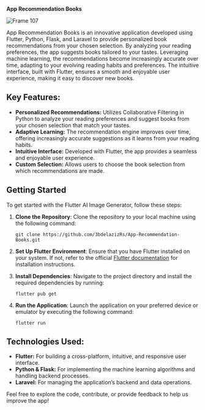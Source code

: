 **App Recommendation Books**


![Frame 107](https://github.com/3bdelazizRs/App-Recommendation-Books/assets/36267465/669ee7c9-5ae9-4b48-9e8d-cfd19af2968d)


App Recommendation Books is an innovative application developed using Flutter, Python, Flask, and Laravel to provide personalized book recommendations from your chosen selection. By analyzing your reading preferences, the app suggests books tailored to your tastes. Leveraging machine learning, the recommendations become increasingly accurate over time, adapting to your evolving reading habits and preferences. The intuitive interface, built with Flutter, ensures a smooth and enjoyable user experience, making it easy to discover new books.

## Key Features:

- **Personalized Recommendations:** Utilizes Collaborative Filtering in Python to analyze your reading preferences and suggest books from your chosen selection that match your tastes.
- **Adaptive Learning:** The recommendation engine improves over time, offering increasingly accurate suggestions as it learns from your reading habits.
- **Intuitive Interface:** Developed with Flutter, the app provides a seamless and enjoyable user experience.
- **Custom Selection:** Allows users to choose the book selection from which recommendations are made.

## Getting Started

To get started with the Flutter AI Image Generator, follow these steps:

1. **Clone the Repository**: Clone the repository to your local machine using the following command:
   ```
   git clone https://github.com/3bdelazizRs/App-Recommendation-Books.git
   ```

2. **Set Up Flutter Environment**: Ensure that you have Flutter installed on your system. If not, refer to the official [Flutter documentation](https://flutter.dev/docs/get-started/install) for installation instructions.

3. **Install Dependencies**: Navigate to the project directory and install the required dependencies by running:
   ```
   flutter pub get
   ```

4. **Run the Application**: Launch the application on your preferred device or emulator by executing the following command:
   ```
   flutter run
   ```

## Technologies Used:

- **Flutter:** For building a cross-platform, intuitive, and responsive user interface.
- **Python & Flask:** For implementing the machine learning algorithms and handling backend processes.
- **Laravel:** For managing the application’s backend and data operations.

Feel free to explore the code, contribute, or provide feedback to help us improve the app!
